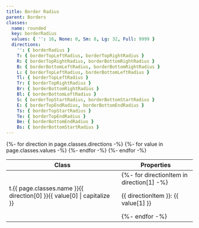 ```yaml
---
title: Border Radius
parent: Borders
classes:
  name: rounded
  key: borderRadius
  values: { '': 16, None: 0, Sm: 8, Lg: 32, Full: 9999 }
  directions:
    '': { borderRadius }
    T: { borderTopLeftRadius, borderTopRightRadius }
    R: { borderTopRightRadius, borderBottomRightRadius }
    B: { borderBottomLeftRadius, borderBottomRightRadius }
    L: { borderTopLeftRadius, borderBottomLeftRadius }
    Tl: { borderTopLeftRadius }
    Tr: { borderTopRightRadius }
    Br: { borderBottomRightRadius }
    Bl: { borderBottomLeftRadius }
    S: { borderTopStartRadius, borderBottomStartRadius }
    E: { borderTopEndRadius, borderBottomEndRadius }
    Ts: { borderTopStartRadius }
    Te: { borderTopEndRadius }
    Be: { borderBottomEndRadius }
    Bs: { borderBottomStartRadius }
---
```


<table>
  <thead>
    <tr>
      <th>Class</th>
      <th colspan="2">Properties</th>
    </tr>
  </thead>
  <tbody>
    {%- for direction in page.classes.directions -%}
      {%- for value in page.classes.values -%}
        <tr>
          <td>t.{{ page.classes.name }}{{ direction[0] }}{{ value[0] | capitalize }}</td>
          <td colspan="2">
          {%- for directionItem in direction[1] -%}
            <p>{{ directionItem }}: {{ value[1] }} </p>
          {%- endfor -%}
          </td>
        </tr>
      {%- endfor -%}
    {%- endfor -%}
  </tbody>
</table>
